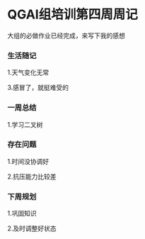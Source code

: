 # QGAI组培训第四周周记

大组的必做作业已经完成，来写下我的感想

### 生活随记

1.天气变化无常

3.感冒了，就挺难受的

### 一周总结

1.学习二叉树

### 存在问题

1.时间没协调好

2.抗压能力比较差

### 下周规划

1.巩固知识

2.及时调整好状态
